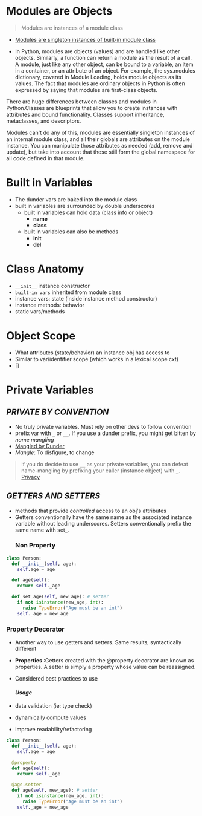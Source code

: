 <!--==================-->
# Modules are Objects
<!--==================-->
> Modules are instances of a module class
- [Modules are singleton instances of built-in module class](https://stackoverflow.com/questions/43183244/difference-between-module-and-class-in-python)

- In Python, modules are objects (values) and are handled like other objects. Similarly, a function can return a module as the result of a call. A module, just like any other object, can be bound to a variable, an item in a container, or an attribute of an object. For example, the sys.modules dictionary, covered in Module Loading, holds module objects as its values. The fact that modules are ordinary objects in Python is often expressed by saying that modules are first-class objects.

There are huge differences between classes and modules in Python.Classes are blueprints that allow you to create instances with attributes and bound functionality. Classes support inheritance, metaclasses, and descriptors.

Modules can't do any of this, modules are essentially singleton instances of an internal module class, and all their globals are attributes on the module instance. You can manipulate those attributes as needed (add, remove and update), but take into account that these still form the global namespace for all code defined in that module.

<!--==================-->
# Built in Variables
<!--==================-->
- The dunder vars are baked into the module class
- built in variables are surrounded by double underscores
  - built in variables can hold data (class info or object)
    - __name__
    - __class__
  - built in variables can also be methods
    - __init__
    - __del__

<!--==================-->
# Class Anatomy
<!--==================-->
- `__init__` instance constructor
- `built-in vars` inherited from module class
- instance vars: state (inside instance method constructor)
- instance methods: behavior
- static vars/methods

<!--==================-->
# Object Scope
<!--==================-->
- What attributes (state/behavior) an instance obj has access to
- Similar to var/identifier scope (which works in a lexical scope cxt)
- []

<!--==================-->
# Private Variables
<!--==================-->
## _PRIVATE BY CONVENTION_
- No truly private variables. Must rely on other devs to follow convention
- prefix var with `_` or `__`. If you use a dunder prefix, you might get bitten by _name mangling_
- [Mangled by Dunder](https://www.youtube.com/watch?v=0hrEaA3N3lk)
- _Mangle_: To disfigure, to change

> If you do decide to use `__` as your private variables, you can defeat name-mangling by prefixing your caller (instance object) with `_`. [Privacy](https://launchschool.com/books/oo_python/read/classes_objects#privacy)

## _GETTERS AND SETTERS_
- methods that provide *controlled* access to an obj's attributes
- Getters conventionally have the same name as the associated instance variable without leading underscores. Setters conventionally prefix the same name with set_.
  ### Non Property
````py
class Person:
  def __init__(self, age):
    self.age = age

  def age(self):
    return self._age

  def set_age(self, new_age): # setter
    if not isinstance(new_age, int):
      raise TypeError("Age must be an int")
    self._age = new_age
````
  ### Property Decorator
- Another way to use getters and setters. Same results, syntactically different
- **Properties** :Getters created with the @property decorator are known as properties. A setter is simply a property whose value can be reassigned.
- Considered best practices to use

    #### *Usage*
- data validation (ie: type check)
- dynamically compute values
- improve readability/refactoring

````py
class Person:
  def __init__(self, age):
    self.age = age

  @property
  def age(self):
    return self._age

  @age.setter
  def age(self, new_age): # setter
    if not isinstance(new_age, int):
      raise TypeError("Age must be an int")
    self._age = new_age
````

